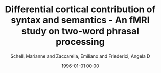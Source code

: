 ---
layout: post
title: Differential cortical contribution of syntax and semantics - An fMRI study on two-word phrasal processing

date: 1996-01-01 00:00
author: Schell, Marianne and Zaccarella, Emiliano and Friederici, Angela D
tags: ["angular gyrus","inferior frontal gyrus","semantics","syntax","two-word combinatorics"]
journal: Cortex

link: https://doi.org/10.1016/j.cortex.2017.09.002

year: 2017
---
